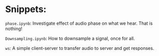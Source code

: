 # Snippets:

`phase.ipynb`: Investigate effect of audio phase on what we hear. That is nothing!

`Downsampling.ipynb`: How to downsample a signal, once for all.

`ws`: A simple client-server to transfer audio to server and get responses.
